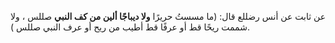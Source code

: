 عن ثابت عن أنس رضللع  قال: (ما مسستُ حريرًا **ولا ديباجًا ألين من كف النبي** صللس ، ولا شممت ريحًا قط أو عرفًا قط أطيب من ريح أو عرف النبي صللس ).